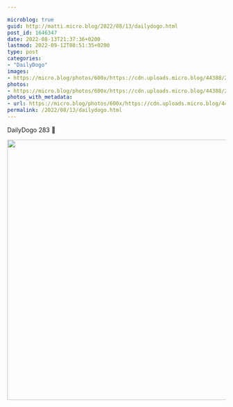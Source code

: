 ```yaml
---

microblog: true
guid: http://matti.micro.blog/2022/08/13/dailydogo.html
post_id: 1646347
date: 2022-08-13T21:37:36+0200
lastmod: 2022-09-12T08:51:35+0200
type: post
categories:
- "DailyDogo"
images:
- https://micro.blog/photos/600x/https://cdn.uploads.micro.blog/44388/2022/2a0dd69cdf.jpg
photos:
- https://micro.blog/photos/600x/https://cdn.uploads.micro.blog/44388/2022/2a0dd69cdf.jpg
photos_with_metadata:
- url: https://micro.blog/photos/600x/https://cdn.uploads.micro.blog/44388/2022/2a0dd69cdf.jpg
permalink: /2022/08/13/dailydogo.html
---
```

DailyDogo 283 🐶

<img src="/media/uploads/2022/2a0dd69cdf.jpg" width="600" height="600" alt="" />
